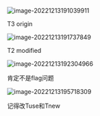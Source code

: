 ![image-20221213191039911](C:\Users\Lee\AppData\Roaming\Typora\typora-user-images\image-20221213191039911.png)

T3 origin

![image-20221213191737849](C:\Users\Lee\AppData\Roaming\Typora\typora-user-images\image-20221213191737849.png)

T2 modified

![image-20221213192304966](C:\Users\Lee\AppData\Roaming\Typora\typora-user-images\image-20221213192304966.png)

肯定不是flag问题

![image-20221213195718309](../AppData/Roaming/Typora/typora-user-images/image-20221213195718309.png)

记得改Tuse和Tnew